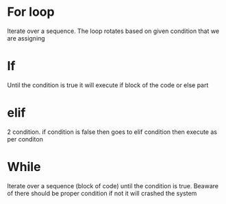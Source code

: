 # For loop
Iterate over a sequence.
The loop rotates based on given condition that  we are assigning
# If
Until the condition is true it will execute if block of the code or else part
# elif
2 condition.
if condition is false then goes to elif condition then execute as per conditon
# While
Iterate over a sequence (block of code) until the condition is true.
Beaware of there should be proper condition if not it will crashed the system
